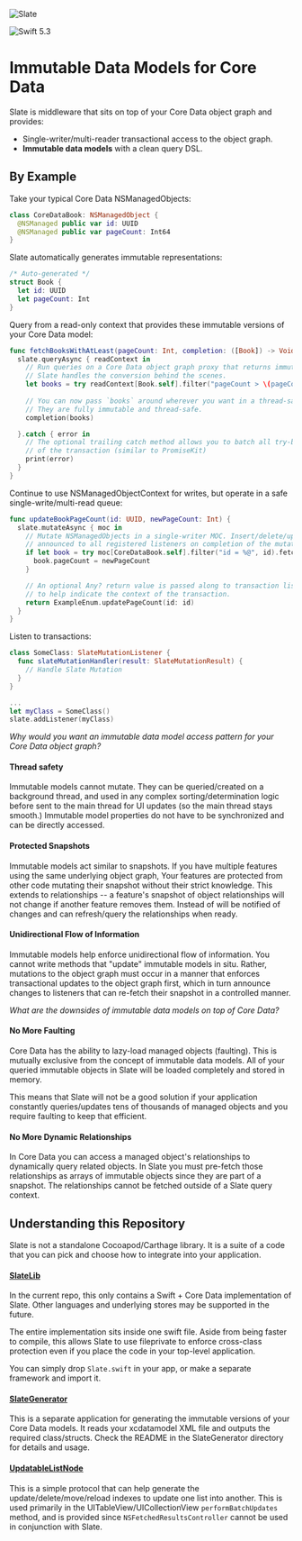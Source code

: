 ![Slate](/Misc/Banner/banner.png)

![Swift 5.3](https://img.shields.io/badge/Swift-5.3-orange.svg?style=flat)

# Immutable Data Models for Core Data

Slate is middleware that sits on top of your Core Data object graph and provides:

* Single-writer/multi-reader transactional access to the object graph.
* **Immutable data models** with a clean query DSL.

## By Example

Take your typical Core Data NSManagedObjects:

```swift
class CoreDataBook: NSManagedObject {
  @NSManaged public var id: UUID
  @NSManaged public var pageCount: Int64
}
```

Slate automatically generates immutable representations:

```swift
/* Auto-generated */
struct Book {
  let id: UUID
  let pageCount: Int
}
```

Query from a read-only context that provides these immutable versions of your Core Data model:

```swift
func fetchBooksWithAtLeast(pageCount: Int, completion: ([Book]) -> Void) {
  slate.queryAsync { readContext in
    // Run queries on a Core Data object graph proxy that returns immutable objects.
    // Slate handles the conversion behind the scenes.
    let books = try readContext[Book.self].filter("pageCount > \(pageCount)").fetch()
    
    // You can now pass `books` around wherever you want in a thread-safe manner.
    // They are fully immutable and thread-safe.    
    completion(books)

  }.catch { error in
    // The optional trailing catch method allows you to batch all try-based calls inside
    // of the transaction (similar to PromiseKit)
    print(error)
  }
}
```

Continue to use NSManagedObjectContext for writes, but operate in a safe single-write/multi-read queue:

```swift
func updateBookPageCount(id: UUID, newPageCount: Int) {
  slate.mutateAsync { moc in
    // Mutate NSManagedObjects in a single-writer MOC. Insert/delete/updates are 
    // announced to all registered listeners on completion of the mutation block. 
    if let book = try moc[CoreDataBook.self].filter("id = %@", id).fetchOne() {
      book.pageCount = newPageCount
    }

    // An optional Any? return value is passed along to transaction listeners
    // to help indicate the context of the transaction.
    return ExampleEnum.updatePageCount(id: id)
  }
}
```

Listen to transactions:

```swift
class SomeClass: SlateMutationListener {
  func slateMutationHandler(result: SlateMutationResult) {
    // Handle Slate Mutation
  }
}

...
let myClass = SomeClass()
slate.addListener(myClass)
```

*Why would you want an immutable data model access pattern for your Core Data object graph?*

#### Thread safety

Immutable models cannot mutate.  They can be queried/created on a background thread, and used in any
complex sorting/determination logic before sent to the main thread for UI updates (so the main thread stays smooth.)  Immutable
model properties do not have to be synchronized and can be directly accessed.
  
#### Protected Snapshots

Immutable models act similar to snapshots. If you have multiple features using the same underlying object graph, 
Your features are protected from other code mutating their snapshot without their strict knowledge.  This extends
to relationships -- a feature's snapshot of object relationships will not change if another feature removes them.
Instead of will be notified of changes and can refresh/query the relationships when ready.

#### Unidirectional Flow of Information

Immutable models help enforce unidirectional flow of information.  You cannot write methods that "update" immutable
models in situ.  Rather, mutations to the object graph must occur in a manner that enforces transactional
updates to the object graph first, which in turn announce changes to listeners that can re-fetch their snapshot in a
controlled manner.

*What are the downsides of immutable data models on top of Core Data?*

#### No More Faulting

Core Data has the ability to lazy-load managed objects (faulting).  This is mutually exclusive from the
concept of immutable data models.  All of your queried immutable objects in Slate will be loaded completely
and stored in memory.

This means that Slate will not be a good solution if your application constantly queries/updates tens of
thousands of managed objects and you require faulting to keep that efficient.

#### No More Dynamic Relationships

In Core Data you can access a managed object's relationships to dynamically query related objects.  In Slate
you must pre-fetch those relationships as arrays of immutable objects since they are part of a snapshot.  The relationships cannot be fetched outside
of a Slate query context.

## Understanding this Repository

Slate is not a standalone Cocoapod/Carthage library.  It is a suite of a code that you can pick and choose how to integrate
into your application.

#### [SlateLib](SlateLib/Swift_CoreData)

In the current repo, this only contains a Swift + Core Data implementation of Slate.  Other languages and underlying stores may
be supported in the future.

The entire implementation sits inside one swift file.  Aside from being faster to compile, this allows Slate to
use fileprivate to enforce cross-class protection even if you place the code in your top-level application.

You can simply drop ```Slate.swift``` in your app, or make a separate framework and import it.

#### [SlateGenerator](SlateGenerator)

This is a separate application for generating the immutable versions of your Core Data models.  It reads your xcdatamodel XML file
and outputs the required class/structs.  Check the README in the SlateGenerator directory for details and usage.


#### [UpdatableListNode](UpdatableListNode)

This is a simple protocol that can help generate the update/delete/move/reload indexes to update one list into another.
This is used primarily in the UITableView/UICollectionView ```performBatchUpdates``` method, and is provided since
```NSFetchedResultsController``` cannot be used in conjunction with Slate.

